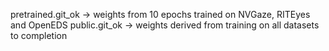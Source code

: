 pretrained.git_ok -> weights from 10 epochs trained on NVGaze, RITEyes and OpenEDS
public.git_ok -> weights derived from training on all datasets to completion
